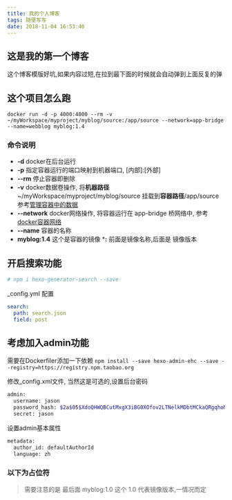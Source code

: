 ```yaml
---
title: 我的个人博客
tags: 随便写写
date: 2018-11-04 16:53:40
---
```


## 这是我的第一个博客

这个博客模版好坑,如果内容过短,在拉到最下面的时候就会自动弹到上面反复的弹

## 这个项目怎么跑

`docker run -d -p 4000:4000 --rm -v ~/myWorkspace/myproject/myblog/source:/app/source --network=app-bridge --name=webblog myblog:1.4`

### 命令说明

* **-d**   docker在后台运行
* **-p**   指定容器运行的端口映射到机器端口, [内部]:[外部]
* **--rm** 停止容器即删除
* **-v**   docker数据卷操作, 将**机器路径**~/myWorkspace/myproject/myblog/source 挂载到**容器路径**/app/source  参考[管理容器中的数据](https://docs.docker-cn.com/engine/tutorials/dockervolumes/)
* **--network**  docker网络操作, 将容器运行在 app-bridge 桥网络中, 参考[docker容器网络](https://docs.docker-cn.com/engine/userguide/networking/)
* **--name** 容器的名称
* **myblog:1.4**  这个是容器的镜像 ***:** 前面是镜像名称,后面是 镜像版本

## 开启搜索功能

```sh
# npm i hexo-generator-search --save
```

_config.yml 配置

```yml
search:
  path: search.json
  field: post
```

## 考虑加入admin功能

需要在Dockerfiler添加一下依赖
`npm install --save hexo-admin-ehc --save --registry=https://registry.npm.taobao.org`

修改_config.xml文件, 当然这是可选的,设置后台密码

```bash
admin:
  username: jason
  password_hash: $2a$05$XdoQHWQBCutMxgX3iBG0XOfov2LTNelkMDbtMCkaQRgqhoMdV4tAe
  secret: jason
```

设置admin基本属性

```bash
metadata:
  author_id: defaultAuthorId
  language: zh
```

### 以下为占位符

> 需要注意的是 最后面 myblog:1.0  这个 1.0 代表镜像版本,一情况而定

